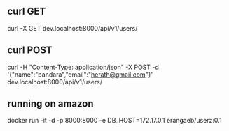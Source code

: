## curl GET

curl -X GET dev.localhost:8000/api/v1/users/


## curl POST 

curl -H "Content-Type: application/json" -X POST -d '{"name":"bandara","email":"herath@gmail.com"}' dev.localhost:8000/api/v1/users/


## running on amazon

docker run -it -d -p 8000:8000 -e DB_HOST=172.17.0.1 erangaeb/userz:0.1
